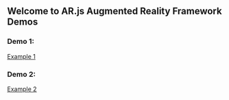## Welcome to AR.js Augmented Reality Framework Demos
### Demo 1:

<a href="https://comancheace.github.io/AR.js-Demos/arjs_demo/index.html" target="_blank">Example 1</a>

### Demo 2:

<a href="https://comancheace.github.io/AR.js-Demos/arjs_demo_2/index.html" target="_blank">Example 2</a>
